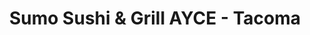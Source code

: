 ---
layout: place
title: "Sumo Sushi & Grill AYCE - Tacoma"
permalink: /washington/tacoma/sumo-sushi-grill-ayce-tacoma.html
stateAbbr: WA
stateName: Washington
cityName: Tacoma
seo:
  name: "Sumo Sushi & Grill AYCE - Tacoma"
  type: Restaurant
  links: https://www.sumoayce.com/
description: "Looking for sushi in Tacoma, Washington? Check out Sumo Sushi & Grill AYCE - Tacoma for a delightful Japanese dining experience. Enjoy a variety of sushi and..."
place_id: ChIJj562OLJVkFQR8U7DmGIJvhE
photos:
  - name: >-
      places/ChIJj562OLJVkFQR8U7DmGIJvhE/photos/AeeoHcLDRSktEMXwvn-KZ632XM6bW1o12skZjZj2RTabmykUQzGjFPoxYVj_Sd851pWgpCYGpOLzrivk1fpQBhd3Yt6A53wo2hULt6yzgiNrYEFak-TBLPxG900DdoO0k1C7U63fhZyXpmRH0RoTIETz-mCekQeebwuK2Xci7kyfxZ05ppOozN82tpjltQCiyqV9GrvPvjVYq28PIc4WcpHb-BIZ0yDWouHUE1zGLEYcAX5oRGnjaHn3npt6jrsHrP-aSeIVxc1r0GY4TGsa1OGShg8FrglnLBJGlULcVKU52HDWtTvNhzOfKmvpGgB-zYLf_FEemTPRRvKCCv4ovsfUckrrlw3XymoDHNN3mYG4GqzYjufLT5rgJesGxkJzCgRJbYCQsyWgseJ9DQT6XzKYNwxSAKAdenIoLwlo3AdtS8A6l5U
    widthPx: 4000
    heightPx: 3000
    authorAttributions:
      - displayName: cory williamson
        uri: https://maps.google.com/maps/contrib/110599484587344596945
        photoUri: >-
          https://lh3.googleusercontent.com/a-/ALV-UjWz1f41MKJnENsYVAIDe06C3Wju3JGOQW5D_V2Vv7WkGuRKp_e9=s100-p-k-no-mo
    flagContentUri: >-
      https://www.google.com/local/imagery/report/?cb_client=maps_api_places.places_api&image_key=!1e10!2sCIHM0ogKEICAgIDNkrzOsAE&hl=en-US
    googleMapsUri: >-
      https://www.google.com/maps/place//data=!3m4!1e2!3m2!1sCIHM0ogKEICAgIDNkrzOsAE!2e10!4m2!3m1!1s0x549055b238b69e8f:0x11be096298c34ef1
  - name: >-
      places/ChIJj562OLJVkFQR8U7DmGIJvhE/photos/AeeoHcJhAn9uwvTZlJ6iahUbZsWNSPSoxLV5_1YF-RTn9M2quPLvVAVJwb3OELXwLoeSpqmdQglfz2vaCk78fgLmMncBEIEHYV8VFq6A0n3QyfUxJPGRPKnOW_NbYMPVXd0RTDQEXRbUTOsQ-4rl_EiHcPU4BUUPAj5E7SGLSA-B8Vp9Y_sZpFRNP3lsNsmKc4sHWF10wIPB2Vzk5Kez1Oq8ot7XwqD2O0d2Fj2nOn2bUxLPjdtOYAxUihhlTKEqQ_Vzxj1zBbk18kIANqreCrQbJ9dA0hAdeZ6uubFT2Xp1V-bm4Q
    widthPx: 1280
    heightPx: 853
    authorAttributions:
      - displayName: Sumo Sushi & Grill AYCE - Tacoma
        uri: https://maps.google.com/maps/contrib/107691542549532322863
        photoUri: >-
          https://lh3.googleusercontent.com/a-/ALV-UjVeqmLloN0-ojOD59fawA-vnOg2pZq-8FM_MN1fjSJtHYK4DIc=s100-p-k-no-mo
    flagContentUri: >-
      https://www.google.com/local/imagery/report/?cb_client=maps_api_places.places_api&image_key=!1e10!2sAF1QipNEosJhNe_yqWyxa0T3IH-8kt9UFiBE_jBXFKuV&hl=en-US
    googleMapsUri: >-
      https://www.google.com/maps/place//data=!3m4!1e2!3m2!1sAF1QipNEosJhNe_yqWyxa0T3IH-8kt9UFiBE_jBXFKuV!2e10!4m2!3m1!1s0x549055b238b69e8f:0x11be096298c34ef1
  - name: >-
      places/ChIJj562OLJVkFQR8U7DmGIJvhE/photos/AeeoHcLoiSwNdwoY3x-WsHlqaipTvNYJPAN_xisb2VxCtRBgID-DkPzSXH7tGea_7dn8QJSdrqCFzGn6YK_fhAz1YY7VHh40svBm164Z2Ba7VPVW9w-INkkxJhWSY0HX5-GSvqo6zKJspt2sYsNpZFcZGUndMxMgHWWYGO52eBP4IWCXWOzsshH9IFBv2Mt9wEaIQKzmGOkL1Kwpcz5wi0beeHb6OoJ8LnUmH2ugDlNH61In9oEUVvgpqHiE3q_czmntiTd_NNgd7IcbNJz9VwyfFVlbfer-ovh_vYFzpPDh8BA38Vj3gzuIWWtJiHwRxQ6kS7h2_78Qn04XTmPcCbPjXSRUxH4jkqgVOM7-sWgyGuufFaRoReqGgLr2xcWzPZIxMGqFtLDvkimGncGEc6gYMvbQoDSD_pjTS8lh4GIrTgNNjf5O
    widthPx: 4000
    heightPx: 3000
    authorAttributions:
      - displayName: Elissa Sime
        uri: https://maps.google.com/maps/contrib/114516151516473868784
        photoUri: >-
          https://lh3.googleusercontent.com/a-/ALV-UjWmoS61SbjeATvgDHSXiE0uz_oT9yOPovp55rvz7bew_eFX8EF6Fw=s100-p-k-no-mo
    flagContentUri: >-
      https://www.google.com/local/imagery/report/?cb_client=maps_api_places.places_api&image_key=!1e10!2sCIHM0ogKEICAgIDzwsLVmQE&hl=en-US
    googleMapsUri: >-
      https://www.google.com/maps/place//data=!3m4!1e2!3m2!1sCIHM0ogKEICAgIDzwsLVmQE!2e10!4m2!3m1!1s0x549055b238b69e8f:0x11be096298c34ef1
  - name: >-
      places/ChIJj562OLJVkFQR8U7DmGIJvhE/photos/AeeoHcLWC3Yzjcq4kxL-eUgrZGoiq6dGBgmstNL5DZGcKLpHqbi9Mofa1I-yG-7tEgIh9mU-0Rba2kMQiaVIgQSeTlmIOaW6ksi3FZRw-om5YaCzaNmMSB-juZ1mpryNr50Qkzd2Fojk3xVh2rEaavUVAx9eYuloLfuPHPattXvgVbug0q5ewaMeZHPeBhLra1DGkCf32efUK8IX0-jHOGITCdcFKxBMxUmMSd5ty8YGC4gEzuvE-doaftKM5zAT1QTkmBl7K7lybYjtw3ufNEWw1IX6F3W_6aS5pNRwZsvx9o6gXg
    widthPx: 4800
    heightPx: 3200
    authorAttributions:
      - displayName: Sumo Sushi & Grill AYCE - Tacoma
        uri: https://maps.google.com/maps/contrib/107691542549532322863
        photoUri: >-
          https://lh3.googleusercontent.com/a-/ALV-UjVeqmLloN0-ojOD59fawA-vnOg2pZq-8FM_MN1fjSJtHYK4DIc=s100-p-k-no-mo
    flagContentUri: >-
      https://www.google.com/local/imagery/report/?cb_client=maps_api_places.places_api&image_key=!1e10!2sAF1QipO2XOwF0wfGlKMwsaeSwLYpdyqyLfIsYViLHA6A&hl=en-US
    googleMapsUri: >-
      https://www.google.com/maps/place//data=!3m4!1e2!3m2!1sAF1QipO2XOwF0wfGlKMwsaeSwLYpdyqyLfIsYViLHA6A!2e10!4m2!3m1!1s0x549055b238b69e8f:0x11be096298c34ef1
  - name: >-
      places/ChIJj562OLJVkFQR8U7DmGIJvhE/photos/AeeoHcJWeF82PN8Qf1dGDIWXPQSVMEEYOVVhliirR_PM8GZIVmO5IZHd5gqwv3yv2dECsgfbQc2eN578wRhoPWBhQCV6D4ctdRr9CAZ8ylos3TZyK-hUPttwP8RjldfnRjxk7zOG6-FPNIwJAFLUaJCBz1TyW2Rw10emB7G_6Dq3GarEgGrUYI1-I47rBW3LRKdHEyDyAoVM0Cu1z_zxyw5nphFP0ta9jIRz5SkhEjCDODeR2qtpMS4UJNKja24g_RZjJgn6YNmEpJr5Mt7qbiF_rYnsgfwAfeJl6HVJDAF31ylZYPHbHYfvwU44U3yTI4M5be33FrvRRokUV9vkW8fIte3aRiq2WTMsqy-xOyKpJaGf-Z1Z-YPL5kqS0pi61f7WLVSf86UZoAtFgQpiJcJus1qI7kfbzQ-vMpzpAPPZCsolKsqq
    widthPx: 3833
    heightPx: 2341
    authorAttributions:
      - displayName: Antonio Berdecia
        uri: https://maps.google.com/maps/contrib/105369510523697279441
        photoUri: >-
          https://lh3.googleusercontent.com/a-/ALV-UjUT9u3cVAe_rQeQg3evhaqyMvKb53k-i3glJYqo-Rq0CECDUZqW=s100-p-k-no-mo
    flagContentUri: >-
      https://www.google.com/local/imagery/report/?cb_client=maps_api_places.places_api&image_key=!1e10!2sCIHM0ogKEICAgID73pyYpQE&hl=en-US
    googleMapsUri: >-
      https://www.google.com/maps/place//data=!3m4!1e2!3m2!1sCIHM0ogKEICAgID73pyYpQE!2e10!4m2!3m1!1s0x549055b238b69e8f:0x11be096298c34ef1
  - name: >-
      places/ChIJj562OLJVkFQR8U7DmGIJvhE/photos/AeeoHcITNtPLVFMrLwiIzinTkGzIQNaODr6z8oLoGxPnJFDOgLOC81BEA5wkLnqDOVOaWhJi96Gb_KPKsV74bDqgyvcq8xSpiefWWbLZzh0FoM-5hv-ufDtvgd6mTH95h1bo1FViCZpv72SKCuDkONGzx1ZbTqBUxXtFZDD4BYjSi4kFMSXMNHFHc6kFY7BzZU46yS7hFi3lE6-jE_giC4hx6wAiVFRQ0yxu9Oj-jEt5QP3A-eeeS5YyMgn862-RqtFKXxt-QJOqTt-W6D__uc9y1Oe3JblFnp991FLHSepOlF5jFIGih5UhE-Lj2QHmqDFD1PkmsWKkTCWyoyNc4_2YgmhMhLs5cZzbH3eZwRUUsqZ4NpMCS8EMTl8Ht8cwvnK_gvoWY15ub-GGz1PUmYGTJG30mVWOYswIIsgFY12fwS4rwFtR
    widthPx: 4032
    heightPx: 3024
    authorAttributions:
      - displayName: Merielle Sophia Alicdan
        uri: https://maps.google.com/maps/contrib/111010525552582088581
        photoUri: >-
          https://lh3.googleusercontent.com/a-/ALV-UjXfmPDDViOC0ARvLhuM9jnz7FhB-BD0UgOSQKB_nWwbmuP177f8=s100-p-k-no-mo
    flagContentUri: >-
      https://www.google.com/local/imagery/report/?cb_client=maps_api_places.places_api&image_key=!1e10!2sCIHM0ogKEICAgICrwcGgjgE&hl=en-US
    googleMapsUri: >-
      https://www.google.com/maps/place//data=!3m4!1e2!3m2!1sCIHM0ogKEICAgICrwcGgjgE!2e10!4m2!3m1!1s0x549055b238b69e8f:0x11be096298c34ef1
  - name: >-
      places/ChIJj562OLJVkFQR8U7DmGIJvhE/photos/AeeoHcLG62TWYQn4rYa4RuVPY0WD0ZS-CW8YsA-NLAsxRd9HZbcb9Ew5vldcfYCFVLXw7ajQXxT7gx0uQBkMfa4Qg551LuoPjPH2caD4PhzvVtp7UC5ISaZjOk3oKwIYZdOHYi2dMzKYOf-D_hy7aLaDYgS5jFJe9YTIWnVCx5xiPomIIvBGV7mouWImrim4pmUo3bAzoC4xicPE0ICo76yMTeVc4gzTYMtslvZKvcP2DJAgr9ztRyhsx7Mutzvd9yK-TFvH5UCUVtiMgTFuU2t1GlTLQ-dU-wPko8ZMvQzhXPIzQry2HSIciuiS_7ng8gCMN6eXSpBqtXEB-S8HbU5KiZNOxsYA9U8WFRmHxhdppl1todvtz8ND7zqyrZnPT5vY-Y75ms-IFhXaawi7fUWyXBsO07PSjIWifKTiDuPipuyYb3nI
    widthPx: 3600
    heightPx: 4800
    authorAttributions:
      - displayName: Hisham Isa
        uri: https://maps.google.com/maps/contrib/115499585598628579697
        photoUri: >-
          https://lh3.googleusercontent.com/a/ACg8ocKbc5eSCewSjdH1OcdXS2eaPIApTGlmQwjJlRKGemCklQFa2Z8=s100-p-k-no-mo
    flagContentUri: >-
      https://www.google.com/local/imagery/report/?cb_client=maps_api_places.places_api&image_key=!1e10!2sCIHM0ogKEICAgICXirLN3AE&hl=en-US
    googleMapsUri: >-
      https://www.google.com/maps/place//data=!3m4!1e2!3m2!1sCIHM0ogKEICAgICXirLN3AE!2e10!4m2!3m1!1s0x549055b238b69e8f:0x11be096298c34ef1
  - name: >-
      places/ChIJj562OLJVkFQR8U7DmGIJvhE/photos/AeeoHcImsM2WtBI8UNXjArbhxRgAzyYxZJpJsa8wiukzkE_fM2CVXGt5zo_R2OdPFOB9WR7MXc2m8JqZ5q5YMDZsMsrk6FREpgpJu5UXf_ZwzvMQfAd0jCIWzB44zbN-0-f0HHquH2RNIfZsYm_naudJm7-hf-dkdue0Ax3lORmDi-ooc646zK0_6eP-te0bfQ_oKxxz4mgw9ycnleju_f7yCgWyS5A4zmKZb7a6zsQs90PLXDHwebXbS6ES-GwtRt0J7Owj4Ckjfn89IZL5koEOWgw0KZWuR-KWmHLoFYhFwD5NXI_qElRkYEIdEsJsOtXRQUSCENPN7ENzqxoB5lIz6TFt-XEeFj_PobWUYPG4OcDW_gc_kNVLKSNNXo1XfGASWE32MtVv471vIA3OVzh5gVWXvgtYQiSqs0y9eXpYxwVArHHm
    widthPx: 3024
    heightPx: 4032
    authorAttributions:
      - displayName: Ashley Jarvis
        uri: https://maps.google.com/maps/contrib/109843144577762606131
        photoUri: >-
          https://lh3.googleusercontent.com/a-/ALV-UjXHZngQ8JqHN4LvA8i9u9B-T1IkDiyZYeeGNr5QGJY-cRYGs84d4w=s100-p-k-no-mo
    flagContentUri: >-
      https://www.google.com/local/imagery/report/?cb_client=maps_api_places.places_api&image_key=!1e10!2sCIHM0ogKEICAgIDTmb24rAE&hl=en-US
    googleMapsUri: >-
      https://www.google.com/maps/place//data=!3m4!1e2!3m2!1sCIHM0ogKEICAgIDTmb24rAE!2e10!4m2!3m1!1s0x549055b238b69e8f:0x11be096298c34ef1
  - name: >-
      places/ChIJj562OLJVkFQR8U7DmGIJvhE/photos/AeeoHcJIa2bB7FNzSdo_jN7I5kpTlq1h_ZjTztSFb_05SVPxrD5Iybu-S29UqE2cTaX-lnDL8BPIm-RiD1RutkvW26wxr2reYM834GbeH2uVSsIm1BiLR2URjQZlqNqpTADwS9wcYVYACYA6JEzrv7UCMWSf0nhcuE9CYG662gc9G0-IkJlTmEYSYFkEPCx8QsZwlof8DPgtxsgwwywE8ow9dKnT_n0q4jpnpBBIpn-ZrlUT7Mtg1JICFijAvdO2V6EKD_dZPuJz-mAgTxrogN8lIVZpZIArf6oRcon7LtQPYgUSTSFRznCGzcI9kYefUX7UrFBS-yQQjUD46Ko1JHDMA50y5heQnzy0HggauRzrXj3VXqbbd46z7_WQ_vB32m_AV83IH5MGJvpdrW7fs_BlSETh6qtw_pbxi4ygxyF_qVWp_A
    widthPx: 3024
    heightPx: 4032
    authorAttributions:
      - displayName: Michael Moon (Michael)
        uri: https://maps.google.com/maps/contrib/102505386123683807087
        photoUri: >-
          https://lh3.googleusercontent.com/a-/ALV-UjVTKkuXdrcpra9Nz_uSrDeKrDB--FwfVcFeyFKfyU_SSfGRd776_w=s100-p-k-no-mo
    flagContentUri: >-
      https://www.google.com/local/imagery/report/?cb_client=maps_api_places.places_api&image_key=!1e10!2sCIHM0ogKEICAgIDjwO33aw&hl=en-US
    googleMapsUri: >-
      https://www.google.com/maps/place//data=!3m4!1e2!3m2!1sCIHM0ogKEICAgIDjwO33aw!2e10!4m2!3m1!1s0x549055b238b69e8f:0x11be096298c34ef1
  - name: >-
      places/ChIJj562OLJVkFQR8U7DmGIJvhE/photos/AeeoHcKjjJXdEd3ifupLnquvTW8B-qgZGV7yu5jvYrUmxxEhabrRhsPtU52Mii7pzNVlHd0EWF0d6OUPSpNRi-dUoY5wiyU-dpl-3vuUrr5BvWATc8WW5Tlcx9f8jsYbQU9GlToD68Ar3I0M54damufsHtqG0cNJ6h1HfNIYkzaEmEcLTAEp2IoYzimQHnT_LogPh4dmWGM5wKkNlEB6Yi8gglVaNvBxeXPUiWoOQTSgGGOgEhKPU3-qlZRqUQLmsjweYPpN3geahbd_Jl-js1d4Z6LjAs2hwxnRSEuD5-NcQ5VWlg
    widthPx: 1280
    heightPx: 853
    authorAttributions:
      - displayName: Sumo Sushi & Grill AYCE - Tacoma
        uri: https://maps.google.com/maps/contrib/107691542549532322863
        photoUri: >-
          https://lh3.googleusercontent.com/a-/ALV-UjVeqmLloN0-ojOD59fawA-vnOg2pZq-8FM_MN1fjSJtHYK4DIc=s100-p-k-no-mo
    flagContentUri: >-
      https://www.google.com/local/imagery/report/?cb_client=maps_api_places.places_api&image_key=!1e10!2sAF1QipMEBC5Yr3ySAGc_9MUWxc9wtTT0_JVUExV_sI79&hl=en-US
    googleMapsUri: >-
      https://www.google.com/maps/place//data=!3m4!1e2!3m2!1sAF1QipMEBC5Yr3ySAGc_9MUWxc9wtTT0_JVUExV_sI79!2e10!4m2!3m1!1s0x549055b238b69e8f:0x11be096298c34ef1
address: 2919 S 38th St Suite B, Tacoma, WA 98409, USA
street: 2919 S 38th St Suite B
city: Tacoma
state: WA
zip: '98409'
country: USA
neighborhood: South Tacoma
latitude: '47.224613'
longitude: '-122.474473'
accessibility_options:
  wheelchairAccessibleParking: true
  wheelchairAccessibleEntrance: true
  wheelchairAccessibleRestroom: true
  wheelchairAccessibleSeating: true
business_status: OPERATIONAL
name: Sumo Sushi & Grill AYCE - Tacoma
google_maps_links:
  directionsUri: >-
    https://www.google.com/maps/dir//''/data=!4m7!4m6!1m1!4e2!1m2!1m1!1s0x549055b238b69e8f:0x11be096298c34ef1!3e0
  placeUri: https://maps.google.com/?cid=1278469663294181105
  writeAReviewUri: >-
    https://www.google.com/maps/place//data=!4m3!3m2!1s0x549055b238b69e8f:0x11be096298c34ef1!12e1
  reviewsUri: >-
    https://www.google.com/maps/place//data=!4m4!3m3!1s0x549055b238b69e8f:0x11be096298c34ef1!9m1!1b1
  photosUri: >-
    https://www.google.com/maps/place//data=!4m3!3m2!1s0x549055b238b69e8f:0x11be096298c34ef1!10e5
primary_type: Restaurant
opening_hours:
  regular: null
  current: null
secondary_opening_hours:
  regular:
    weekdayDescriptions: null
    type: null
  current:
    weekdayDescriptions: null
    type: null
phone: (253) 267-0063
price_level: PRICE_LEVEL_MODERATE
price_range: $20 &ndash; $30
rating: '4.4'
rating_count: 1793
website: https://www.sumoayce.com/
reviews: null
parking_options: null
payment_options: null
allow_dogs: null
curbside_pickup: null
delivery: null
dine_in: null
good_for_children: null
good_for_groups: null
good_for_sports: null
live_music: null
menu_for_children: null
outdoor_seating: null
reservable: null
restroom: null
serves_beer: null
serves_breakfast: null
serves_brunch: null
serves_cocktails: null
serves_coffee: null
serves_dinner: null
serves_dessert: null
serves_lunch: null
serves_vegetarian_food: null
serves_wine: null
takeout: null
summary: null

---